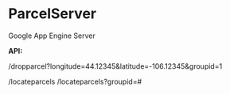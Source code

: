 ParcelServer
============

Google App Engine Server

**API:**

<server>/dropparcel?longitude=44.12345&latitude=-106.12345&groupid=1

<server>/locateparcels
<server>/locateparcels?groupid=#
